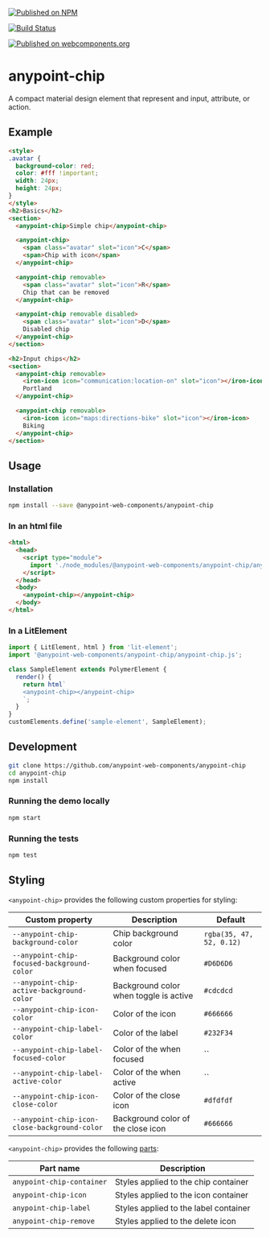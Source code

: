 [![Published on NPM](https://img.shields.io/npm/v/@anypoint-web-components/anypoint-chip.svg)](https://www.npmjs.com/package/@anypoint-web-components/anypoint-chip)

[![Build Status](https://travis-ci.org/anypoint-web-components/anypoint-chip.svg?branch=stage)](https://travis-ci.org/anypoint-web-components/anypoint-chip)

[![Published on webcomponents.org](https://img.shields.io/badge/webcomponents.org-published-blue.svg)](https://www.webcomponents.org/element/anypoint-web-components/anypoint-chip)

# anypoint-chip

A compact material design element that represent and input, attribute, or action.

## Example

```html
<style>
.avatar {
  background-color: red;
  color: #fff !important;
  width: 24px;
  height: 24px;
}
</style>
<h2>Basics</h2>
<section>
  <anypoint-chip>Simple chip</anypoint-chip>

  <anypoint-chip>
    <span class="avatar" slot="icon">C</span>
    <span>Chip with icon</span>
  </anypoint-chip>

  <anypoint-chip removable>
    <span class="avatar" slot="icon">R</span>
    Chip that can be removed
  </anypoint-chip>

  <anypoint-chip removable disabled>
    <span class="avatar" slot="icon">D</span>
    Disabled chip
  </anypoint-chip>
</section>

<h2>Input chips</h2>
<section>
  <anypoint-chip removable>
    <iron-icon icon="communication:location-on" slot="icon"></iron-icon>
    Portland
  </anypoint-chip>

  <anypoint-chip removable>
    <iron-icon icon="maps:directions-bike" slot="icon"></iron-icon>
    Biking
  </anypoint-chip>
</section>
```

## Usage

### Installation

```sh
npm install --save @anypoint-web-components/anypoint-chip
```

### In an html file

```html
<html>
  <head>
    <script type="module">
      import './node_modules/@anypoint-web-components/anypoint-chip/anypoint-chip.js';
    </script>
  </head>
  <body>
    <anypoint-chip></anypoint-chip>
  </body>
</html>
```

### In a LitElement

```js
import { LitElement, html } from 'lit-element';
import '@anypoint-web-components/anypoint-chip/anypoint-chip.js';

class SampleElement extends PolymerElement {
  render() {
    return html`
    <anypoint-chip></anypoint-chip>
    `;
  }
}
customElements.define('sample-element', SampleElement);
```

## Development

```sh
git clone https://github.com/anypoint-web-components/anypoint-chip
cd anypoint-chip
npm install
```

### Running the demo locally

```sh
npm start
```

### Running the tests

```sh
npm test
```

## Styling

`<anypoint-chip>` provides the following custom properties for styling:

Custom property | Description | Default
----------------|-------------|----------
`--anypoint-chip-background-color` | Chip background color | `rgba(35, 47, 52, 0.12)`
`--anypoint-chip-focused-background-color` | Background color when focused | `#D6D6D6`
`--anypoint-chip-active-background-color` | Background color when toggle is active | `#cdcdcd`
`--anypoint-chip-icon-color` | Color of the icon | `#666666`
`--anypoint-chip-label-color` | Color of the label | `#232F34`
`--anypoint-chip-label-focused-color` | Color of the when focused | ``
`--anypoint-chip-label-active-color` | Color of the when active | ``
`--anypoint-chip-icon-close-color` | Color of the close icon | `#dfdfdf`
`--anypoint-chip-icon-close-background-color` | Background color of the close icon | `#666666`

`<anypoint-chip>` provides the following [parts](https://www.w3.org/TR/css-shadow-parts-1/):

Part name | Description
----------------|-------------
`anypoint-chip-container` | Styles applied to the chip container
`anypoint-chip-icon` | Styles applied to the icon container
`anypoint-chip-label` | Styles applied to the label container
`anypoint-chip-remove` | Styles applied to the delete icon
